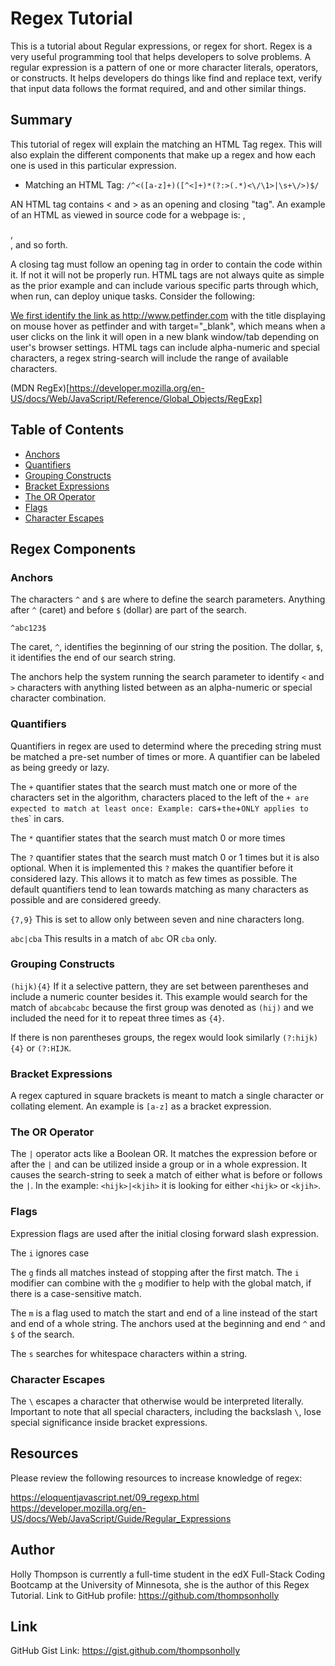 # Regex Tutorial

This is a tutorial about Regular expressions, or regex for short. Regex is a very useful programming tool that helps developers to solve problems. A regular expression is a pattern of one or more character literals, operators, or constructs. It helps developers do things like find and replace text, verify that input data follows the format required, and and other similar things.

## Summary

This tutorial of regex will explain the matching an HTML Tag regex. This will also explain the different components that make up a regex and how each one is used in this particular expression.

* Matching an HTML Tag: `/^<([a-z]+)([^<]+)*(?:>(.*)<\/\1>|\s+\/>)$/`

AN HTML tag contains < and > as an opening and closing "tag". An example of an HTML as viewed in source code for a webpage is: <HTML>, <main>, <div>, and so forth.

A closing tag must follow an opening tag in order to contain the code within it. If not it will not be properly run. HTML tags are not always quite as simple as the prior example and can include various specific parts through which, when run, can deploy unique tasks. Consider the following:

<a href="http://www.petfinder.com" title="petfinder" target="_blank">

We first identify the link as http://www.petfinder.com with the title displaying on mouse hover as petfinder and with target="_blank", which means when a user clicks on the link it will open in a new blank window/tab depending on user's browser settings. HTML tags can include alpha-numeric and special characters, a regex string-search will include the range of available characters.

(MDN RegEx)[https://developer.mozilla.org/en-US/docs/Web/JavaScript/Reference/Global_Objects/RegExp]



## Table of Contents

- [Anchors](#anchors)
- [Quantifiers](#quantifiers)
- [Grouping Constructs](#grouping-constructs)
- [Bracket Expressions](#bracket-expressions)
- [The OR Operator](#the-or-operator)
- [Flags](#flags)
- [Character Escapes](#character-escapes)

## Regex Components

### Anchors

The characters `^` and `$` are where to define the search parameters. Anything after `^` (caret) and before `$` (dollar) are part of the search. 

`^abc123$`

The caret, `^`, identifies the beginning of our string the position. The dollar, `$`, it identifies the end of our search string.

The anchors help the system running the search parameter to identify `<` and `>` characters with anything listed between as an alpha-numeric or special character combination.


### Quantifiers

Quantifiers in regex are used to determind where the preceding string must be matched a pre-set number of times or more. A quantifier can be labeled as being greedy or lazy.

The `+` quantifier states that the search must match one or more of the characters set in the algorithm, characters placed to the left of the `+ are expected to match at least once:
Example: `cars+` the `+` ONLY applies to the `s` in cars. 

The `*` quantifier states that the search must match 0 or more times

The `?` quantifier states that the search must match 0 or 1 times but it is also optional.
When it is implemented this `?` makes the quantifier before it considered lazy. This allows it to match as few times as possible. The default quantifiers tend to lean towards matching as many characters as possible and are considered greedy.


`{7,9}` This is set to allow only between seven and nine characters long.


`abc|cba` This results in a match of `abc` OR `cba` only.

### Grouping Constructs

`(hijk){4}` If it a selective pattern, they are set between parentheses and include a numeric counter besides it. This example would search for the match of `abcabcabc` because the first group was denoted as `(hij)` and we included the need for it to repeat three times as `{4}`.

If there is non parentheses groups, the regex would look similarly `(?:hijk){4}` or `(?:HIJK`.

### Bracket Expressions

A regex captured in square brackets is meant to match a single character or collating element.  An example is `[a-z]` as a bracket expression.

### The OR Operator

The `|` operator acts like a Boolean OR. It matches the expression before or after the `|` and can be utilized inside a group or in  a whole expression. It causes the search-string to seek a match of either what is before or follows the `|`. 
In the example: `<hijk>|<kjih>` it is looking for either `<hijk>` or `<kjih>`.

### Flags
Expression flags are used after the initial closing forward slash expression.

The `i` ignores case

The `g` finds all matches instead of stopping after the first match.  The `i` modifier can combine with the `g` modifier to help with the global match, if there is a case-sensitive match. 

The `m` is a flag used to match the start and end of a line instead of the start and end of a whole string. The anchors used at the beginning and end `^` and `$` of the search.

The `s` searches for whitespace characters within a string.

### Character Escapes

The `\` escapes a character that otherwise would be interpreted literally. Important to note that all special characters, including the backslash `\`, lose special significance inside bracket expressions.

## Resources

Please review the following resources to increase knowledge of regex:

https://eloquentjavascript.net/09_regexp.html 
https://developer.mozilla.org/en-US/docs/Web/JavaScript/Guide/Regular_Expressions 


## Author

Holly Thompson is currently a full-time student in the edX Full-Stack Coding Bootcamp at the University of Minnesota, she is the author of this Regex Tutorial. Link to GitHub profile: https://github.com/thompsonholly

## Link
GitHub Gist Link: https://gist.github.com/thompsonholly

 